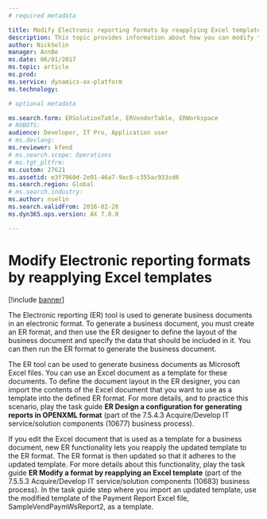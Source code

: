 ```yaml
---
# required metadata

title: Modify Electronic reporting formats by reapplying Excel templates
description: This topic provides information about how you can modify the Electronic reporting (ER) format that is used to generate business documents by reapplying a modified Excel template. 
author: NickSelin
manager: AnnBe
ms.date: 06/01/2017
ms.topic: article
ms.prod: 
ms.service: dynamics-ax-platform
ms.technology: 

# optional metadata

ms.search.form: ERSolutionTable, ERVendorTable, ERWorkspace
# ROBOTS: 
audience: Developer, IT Pro, Application user
# ms.devlang: 
ms.reviewer: kfend
# ms.search.scope: Operations
# ms.tgt_pltfrm: 
ms.custom: 27621
ms.assetid: e3f7960d-2e01-46a7-9ac8-c355ac933cd6
ms.search.region: Global
# ms.search.industry: 
ms.author: nselin
ms.search.validFrom: 2016-02-28
ms.dyn365.ops.version: AX 7.0.0

---
```

# Modify Electronic reporting formats by reapplying Excel templates

[!include [banner](../includes/banner.md)]

The Electronic reporting (ER) tool is used to generate business documents in an electronic format. To generate a business document, you must create an ER format, and then use the ER designer to define the layout of the business document and specify the data that should be included in it. You can then run the ER format to generate the business document.

The ER tool can be used to generate business documents as Microsoft Excel files. You can use an Excel document as a template for these documents. To define the document layout in the ER designer, you can import the contents of the Excel document that you want to use as a template into the defined ER format. For more details, and to practice this scenario, play the task guide **ER Design a configuration for generating reports in OPENXML format** (part of the 7.5.4.3 Acquire/Develop IT service/solution components (10677) business process).

If you edit the Excel document that is used as a template for a business document, new ER functionality lets you reapply the updated template to the ER format. The ER format is then updated so that it adheres to the updated template. For more details about this functionality, play the task guide **ER Modify a format by reapplying an Excel template** (part of the 7.5.5.3 Acquire/Develop IT service/solution components (10683) business process). In the task guide step where you import an updated template, use the modified template of the Payment Report Excel file, SampleVendPaymWsReport2, as a template.
